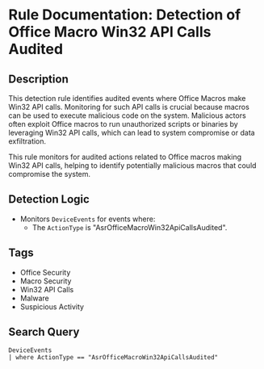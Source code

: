 # Rule Documentation: Detection of Office Macro Win32 API Calls Audited

## Description
This detection rule identifies audited events where Office Macros make Win32 API calls. Monitoring for such API calls is crucial because macros can be used to execute malicious code on the system. Malicious actors often exploit Office macros to run unauthorized scripts or binaries by leveraging Win32 API calls, which can lead to system compromise or data exfiltration.

This rule monitors for audited actions related to Office macros making Win32 API calls, helping to identify potentially malicious macros that could compromise the system.

## Detection Logic
- Monitors `DeviceEvents` for events where:
  - The `ActionType` is "AsrOfficeMacroWin32ApiCallsAudited".

## Tags
- Office Security
- Macro Security
- Win32 API Calls
- Malware
- Suspicious Activity

## Search Query
```kql
DeviceEvents 
| where ActionType == "AsrOfficeMacroWin32ApiCallsAudited"
```
